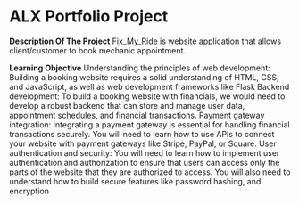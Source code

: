 # ALX Portfolio Project 

**Description Of The Project**
Fix_My_Ride is website application that allows client/customer to book mechanic appointment.

**Learning Objective**
Understanding the principles of web development: Building a booking website requires a solid understanding of HTML, CSS, and JavaScript, as well as web development frameworks like Flask
Backend development: To build a booking website with financials, we would need to develop a robust backend that can store and manage user data, appointment schedules, and financial transactions.
Payment gateway integration: Integrating a payment gateway is essential for handling financial transactions securely. You will need to learn how to use APIs to connect your website with payment gateways like Stripe, PayPal, or Square.
User authentication and security: You will need to learn how to implement user authentication and authorization to ensure that users can access only the parts of the website that they are authorized to access. You will also need to understand how to build secure features like password hashing, and encryption
